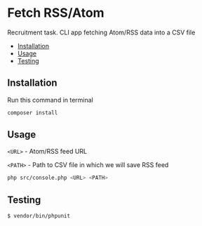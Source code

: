 # Fetch RSS/Atom

Recruitment task. CLI app fetching Atom/RSS data into a CSV file

- [Installation](#installation)
- [Usage](#usage)
- [Testing](#testing)


## Installation

Run this command in terminal

``` sh
composer install
```


## Usage

`<URL>` - Atom/RSS feed URL

`<PATH>` - Path to CSV file in which we will save RSS feed

``` sh
php src/console.php <URL> <PATH>
```


## Testing

``` bash
$ vendor/bin/phpunit
```
